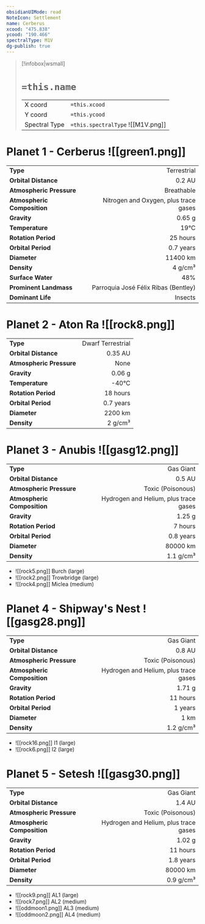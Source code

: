 ```yaml
---
obsidianUIMode: read
NoteIcon: Settlement
name: Cerberus
xcood: "475.838"
ycood: "190.466"
spectralType: M1V
dg-publish: true
---
```

> [!infobox|wsmall]
> # `=this.name`
> | | |
> | - | - |
> | X coord | `=this.xcood` |
> | Y coord| `=this.ycood` |
> | Spectral Type | `=this.spectralType` ![[M1V.png]] |

# Planet 1 - Cerberus ![[green1.png]]
|                             |                           |
| --------------------------- | -------------------------:|
| **Type**                    |             Terrestrial |
| **Orbital Distance**        |   0.2 AU |
| **Atmospheric Pressure**    |       Breathable |
| **Atmospheric Composition** |      Nitrogen and Oxygen, plus trace gases |
| **Gravity**                 |        0.65 g |
| **Temperature**             |    19°C |
| **Rotation Period**         |  25 hours |
| **Orbital Period** | 0.7 years |
| **Diameter**                |      11400 km | 
| **Density**                 |    4 g/cm³ |
| **Surface Water**           |           48% | 
| **Prominent Landmass**      |         Parroquia José Félix Ribas (Bentley) | 
| **Dominant Life**           |         Insects |





# Planet 2 - Aton Ra ![[rock8.png]]
|                             |                           |
| --------------------------- | -------------------------:|
| **Type**                    |             Dwarf Terrestrial |
| **Orbital Distance**        |   0.35 AU |
| **Atmospheric Pressure**    |       None |
| **Gravity**                 |        0.06 g |
| **Temperature**             |    -40°C |
| **Rotation Period**         |  18 hours |
| **Orbital Period** | 0.7 years |
| **Diameter**                |      2200 km | 
| **Density**                 |    2 g/cm³ |





# Planet 3 - Anubis ![[gasg12.png]]
|                             |                           |
| --------------------------- | -------------------------:|
| **Type**                    |             Gas Giant |
| **Orbital Distance**        |   0.5 AU |
| **Atmospheric Pressure**    |       Toxic (Poisonous) |
| **Atmospheric Composition** |      Hydrogen and Helium, plus trace gases |
| **Gravity**                 |        1.25 g |
| **Rotation Period**         |  7 hours |
| **Orbital Period** | 0.8 years |
| **Diameter**                |      80000 km | 
| **Density**                 |    1.1 g/cm³ |



- ![[rock5.png]] Burch (large)
- ![[rock2.png]] Trowbridge (large)
- ![[rock4.png]] Miclea (medium)


# Planet 4 - Shipway's Nest ![[gasg28.png]]
|                             |                           |
| --------------------------- | -------------------------:|
| **Type**                    |             Gas Giant |
| **Orbital Distance**        |   0.8 AU |
| **Atmospheric Pressure**    |       Toxic (Poisonous) |
| **Atmospheric Composition** |      Hydrogen and Helium, plus trace gases |
| **Gravity**                 |        1.71 g |
| **Rotation Period**         |  11 hours |
| **Orbital Period** | 1 years |
| **Diameter**                |      1 km | 
| **Density**                 |    1.2 g/cm³ |



- ![[rock16.png]] I1 (large)
- ![[rock6.png]] I2 (large)


# Planet 5 - Setesh ![[gasg30.png]]
|                             |                           |
| --------------------------- | -------------------------:|
| **Type**                    |             Gas Giant |
| **Orbital Distance**        |   1.4 AU |
| **Atmospheric Pressure**    |       Toxic (Poisonous) |
| **Atmospheric Composition** |      Hydrogen and Helium, plus trace gases |
| **Gravity**                 |        1.02 g |
| **Rotation Period**         |  11 hours |
| **Orbital Period** | 1.8 years |
| **Diameter**                |      80000 km | 
| **Density**                 |    0.9 g/cm³ |



- ![[rock9.png]] AL1 (large)
- ![[rock7.png]] AL2 (medium)
- ![[oddmoon1.png]] AL3 (medium)
- ![[oddmoon2.png]] AL4 (medium)


